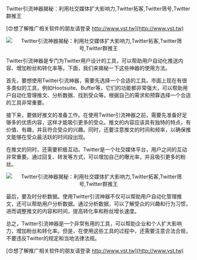 Twitter引流神器揭秘：利用社交媒体扩大影响力,Twitter拓客,Twitter筛号,Twitter群推王

[😍想了解推广相关软件的朋友请登录 http://www.vst.tw](http://www.vst.tw)

 <center><img src="https://vst.tw/MP4/tuiguang/png/5.png" alt="Twitter引流神器揭秘：利用社交媒体扩大影响力,Twitter拓客,Twitter筛号,Twitter群推王"></center>

Twitter引流神器是专门为Twitter用户设计的工具，可以帮助用户自动化推送内容、增加粉丝和转化率等。下面，我们来揭秘一下这些神器的使用方法。

首先，要想使用Twitter引流神器，需要先选择一个合适的工具。市面上现在有很多类似的工具，例如Hootsuite、Buffer等，它们的功能都非常强大，可以帮助用户自动化管理推文、分析数据、找到受众等。根据自己的需求和预算选择一个合适的工具非常重要。

接下来，要做好推文的准备工作。在使用Twitter引流神器之前，需要先准备好足够多的优质内容，这样才能吸引更多的受众。推文的内容应该具有独特的特点，有价值、有趣，并且符合受众的兴趣。同时，还要注意推文的时间和频率，以确保推文能够在受众最活跃的时间段出现。

在推文的同时，还需要积极互动。Twitter是一个社交媒体平台，用户之间的互动非常重要。通过回复、转发等方式，可以增加自己的曝光率，并且吸引更多的粉丝。

 <center><img src="https://vst.tw/MP4/tuiguang/png/1.png" alt="Twitter引流神器揭秘：利用社交媒体扩大影响力,Twitter拓客,Twitter筛号,Twitter群推王"></center>

最后，要及时分析数据。使用Twitter引流神器不仅可以帮助用户自动化管理推文，还可以帮助用户分析数据。通过分析数据，可以了解受众的兴趣和行为习惯，进而调整推文的内容和时间，提高转化率和粉丝增长速度。

总之，Twitter引流神器是一个非常有用的工具，可以帮助企业和个人扩大影响力，增加粉丝和转化率。但是，在使用这些工具的过程中，还需要注意合法合规，不要违反Twitter的规定和当地法律法规。

[😍想了解推广相关软件的朋友请登录 http://www.vst.tw](http://www.vst.tw)




